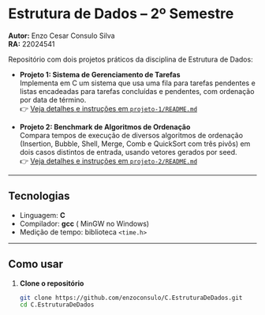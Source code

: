 # Estrutura de Dados – 2º Semestre

**Autor:** Enzo Cesar Consulo Silva  
**RA:** 22024541

Repositório com dois projetos práticos da disciplina de Estrutura de Dados:

- **Projeto 1: Sistema de Gerenciamento de Tarefas**  
  Implementa em C um sistema que usa uma fila para tarefas pendentes e listas encadeadas para tarefas concluídas e pendentes, com ordenação por data de término.  
  👉 [Veja detalhes e instruções em `projeto-1/README.md`](./projeto-1/README.md)

- **Projeto 2: Benchmark de Algoritmos de Ordenação**  
  Compara tempos de execução de diversos algoritmos de ordenação (Insertion, Bubble, Shell, Merge, Comb e QuickSort com três pivôs) em dois casos distintos de entrada, usando vetores gerados por seed.  
  👉 [Veja detalhes e instruções em `projeto-2/README.md`](./projeto-2/README.md)

---

## Tecnologias

- Linguagem: **C**
- Compilador: **gcc** ( MinGW no Windows)
- Medição de tempo: biblioteca `<time.h>`

---

## Como usar

1. **Clone o repositório**  
   ```bash
   git clone https://github.com/enzoconsulo/C.EstruturaDeDados.git
   cd C.EstruturaDeDados
